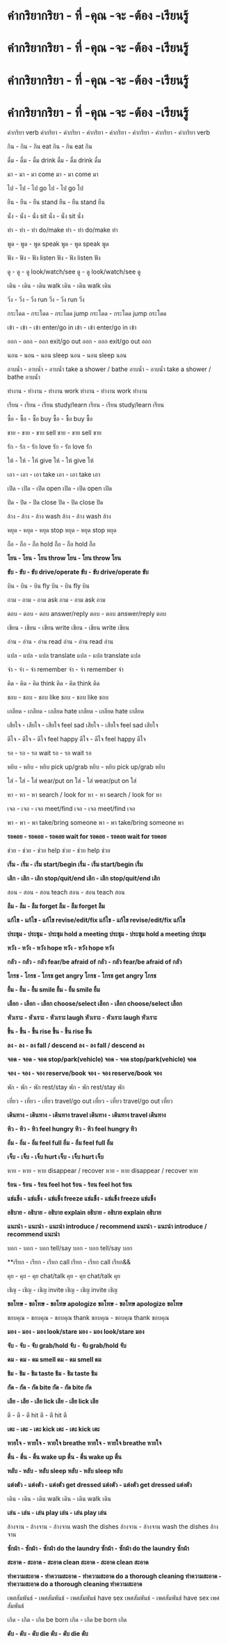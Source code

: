 # คำกริยากริยา - ที่ -คุณ -จะ -ต้อง -เรียนรู้
# คำกริยากริยา - ที่ -คุณ -จะ -ต้อง -เรียนรู้
# คำกริยากริยา - ที่ -คุณ -จะ -ต้อง -เรียนรู้
# คำกริยากริยา - ที่ -คุณ -จะ -ต้อง -เรียนรู้

คำกริยา verb คำกริยา 	-	คำกริยา	-	 คำกริยา 	-	คำกริยา 	-	คำกริยา 	-	คำกริยา 	-	คำกริยา verb


กิน	-	กิน	-	กิน	eat	กิน	-	กิน	eat	กิน

ดื่ม	-	ดื่ม	-	ดื่ม	drink	ดื่ม	-	ดื่ม	drink	ดื่ม

มา	-	มา	-	มา	come	มา	-	มา	come	มา

ไป	-	ไป	-	ไป	go	ไป	-	ไป	go	ไป

ยืน	-	ยืน	-	ยืน	stand	ยืน	-	ยืน	stand	ยืน

นั่ง	-	นั่ง	-	นั่ง	sit	นั่ง	-	นั่ง	sit	นั่ง

ทำ	-	ทำ	-	ทำ	do/make	ทำ	-	ทำ	do/make	ทำ

พูด	-	พูด	-	พูด	speak	พูด	-	พูด	speak	พูด

ฟัง	-	ฟัง	-	ฟัง	listen	ฟัง	-	ฟัง	listen	ฟัง

ดู	-	ดู	-	ดู	look/watch/see	ดู	-	ดู	look/watch/see	ดู

เดิน	-	เดิน	-	เดิน	walk	เดิน	-	เดิน	walk	เดิน

วิ่ง	-	วิ่ง	-	วิ่ง	run	วิ่ง	-	วิ่ง	run	วิ่ง

กระโดด	-	กระโดด	-	กระโดด	jump	กระโดด	-	กระโดด	jump	กระโดด

เข้า	-	เข้า	-	เข้า	enter/go in	เข้า	-	เข้า	enter/go in	เข้า

ออก	-	ออก	-	ออก	exit/go out	ออก	-	ออก	exit/go out	ออก

นอน	-	นอน	-	นอน	sleep	นอน	-	นอน	sleep	นอน

อาบน้ำ	-	อาบน้ำ	-	อาบน้ำ	take a shower / bathe	อาบน้ำ	-	อาบน้ำ	take a shower / bathe	อาบน้ำ

ทำงาน	-	ทำงาน	-	ทำงาน	work	ทำงาน	-	ทำงาน	work	ทำงาน

เรียน	-	เรียน	-	เรียน	study/learn	เรียน	-	เรียน	study/learn	เรียน

ซื้อ	-	ซื้อ	-	ซื้อ	buy	ซื้อ	-	ซื้อ	buy	ซื้อ

ขาย	-	ขาย	-	ขาย	sell	ขาย	-	ขาย	sell	ขาย

รัก	-	รัก	-	รัก	love	รัก	-	รัก	love	รัก

ให้	-	ให้	-	ให้	give	ให้	-	ให้	give	ให้

เอา	-	เอา	-	เอา	take	เอา	-	เอา	take	เอา

เปิด	-	เปิด	-	เปิด	open	เปิด	-	เปิด	open	เปิด

ปิด	-	ปิด	-	ปิด	close	ปิด	-	ปิด	close	ปิด

ล้าง	-	ล้าง	-	ล้าง	wash	ล้าง	-	ล้าง	wash	ล้าง

หยุด	-	หยุด	-	หยุด	stop	หยุด	-	หยุด	stop	หยุด

ถือ	-	ถือ	-	ถือ	hold	ถือ	-	ถือ	hold	ถือ

**โยน	-	โยน	-	โยน	throw	โยน	-	โยน	throw	โยน**

**ขับ	-	ขับ	-	ขับ	drive/operate	ขับ	-	ขับ	drive/operate	ขับ**

บิน	-	บิน	-	บิน	fly	บิน	-	บิน	fly	บิน

ถาม	-	ถาม	-	ถาม	ask	ถาม	-	ถาม	ask	ถาม

ตอบ	-	ตอบ	-	ตอบ	answer/reply	ตอบ	-	ตอบ	answer/reply	ตอบ

เขียน	-	เขียน	-	เขียน	write	เขียน	-	เขียน	write	เขียน

อ่าน	-	อ่าน	-	อ่าน	read	อ่าน	-	อ่าน	read	อ่าน

แปล	-	แปล	-	แปล	translate	แปล	-	แปล	translate	แปล

จำ	-	จำ	-	จำ	remember	จำ	-	จำ	remember	จำ

คิด	-	คิด	-	คิด	think	คิด	-	คิด	think	คิด

ชอบ	-	ชอบ	-	ชอบ	like	ชอบ	-	ชอบ	like	ชอบ

เกลียด	-	เกลียด	-	เกลียด	hate	เกลียด	-	เกลียด	hate	เกลียด

เสียใจ	-	เสียใจ	-	เสียใจ	feel sad	เสียใจ	-	เสียใจ	feel sad	เสียใจ

ดีใจ	-	ดีใจ	-	ดีใจ	feel happy	ดีใจ	-	ดีใจ	feel happy	ดีใจ

รอ	-	รอ	-	รอ	wait	รอ	-	รอ	wait	รอ

หยิบ	-	หยิบ	-	หยิบ	pick up/grab	หยิบ	-	หยิบ	pick up/grab	หยิบ

ใส่ 	-	ใส่ 	-	ใส่ 	wear/put on	ใส่ 	-	ใส่ 	wear/put on	ใส่ 

หา	-	หา	-	หา	search / look for	หา	-	หา	search / look for	หา

เจอ	-	เจอ	-	เจอ	meet/find	เจอ	-	เจอ	meet/find	เจอ

พา	-	พา	-	พา	take/bring someone	พา	-	พา	take/bring someone	พา

**รอคอย	-	รอคอย	-	รอคอย	wait for	รอคอย	-	รอคอย	wait for	รอคอย**

ช่วย	-	ช่วย	-	ช่วย	help	ช่วย	-	ช่วย	help	ช่วย

**เริ่ม	-	เริ่ม	-	เริ่ม	start/begin	เริ่ม	-	เริ่ม	start/begin	เริ่ม**

**เลิก	-	เลิก	-	เลิก	stop/quit/end	เลิก	-	เลิก	stop/quit/end	เลิก**

สอน	-	สอน	-	สอน	teach	สอน	-	สอน	teach	สอน

**ลืม	-	ลืม	-	ลืม	forget	ลืม	-	ลืม	forget	ลืม**

**แก้ไข	-	แก้ไข	-	แก้ไข	revise/edit/fix	แก้ไข	-	แก้ไข	revise/edit/fix	แก้ไข**

**ประชุม	-	ประชุม	-	ประชุม	hold a meeting	ประชุม	-	ประชุม	hold a meeting	ประชุม**

**หวัง	-	หวัง	-	หวัง	hope	หวัง	-	หวัง	hope	หวัง**

**กลัว	-	กลัว	-	กลัว	fear/be afraid of	กลัว	-	กลัว	fear/be afraid of	กลัว**

**โกรธ	-	โกรธ	-	โกรธ	get angry	โกรธ	-	โกรธ	get angry	โกรธ**

**ยิ้ม	-	ยิ้ม	-	ยิ้ม	smile	ยิ้ม	-	ยิ้ม	smile	ยิ้ม**

**เลือก	-	เลือก	-	เลือก	choose/select	เลือก	-	เลือก	choose/select	เลือก**

**หัวเราะ	-	หัวเราะ	-	หัวเราะ	laugh	หัวเราะ	-	หัวเราะ	laugh	หัวเราะ**

**ขึ้น	-	ขึ้น	-	ขึ้น	rise	ขึ้น	-	ขึ้น	rise	ขึ้น**

**ลง	-	ลง	-	ลง	fall / descend	ลง	-	ลง	fall / descend	ลง**

**จอด	-	จอด	-	จอด	stop/park(vehicle)	จอด	-	จอด	stop/park(vehicle)	จอด**

**จอง	-	จอง	-	จอง	reserve/book	จอง	-	จอง	reserve/book	จอง**

พัก	-	พัก	-	พัก	rest/stay	พัก	-	พัก	rest/stay	พัก

เที่ยว	-	เที่ยว	-	เที่ยว	travel/go out	เที่ยว	-	เที่ยว	travel/go out	เที่ยว

**เดินทาง	-	เดินทาง	-	เดินทาง	travel	เดินทาง	-	เดินทาง	travel	เดินทาง**

**หิว	-	หิว	-	หิว	feel hungry	หิว	-	หิว	feel hungry	หิว**

**อิ่ม	-	อิ่ม	-	อิ่ม	feel full	อิ่ม	-	อิ่ม	feel full	อิ่ม**

**เจ็บ	-	เจ็บ	-	เจ็บ	hurt	เจ็บ	-	เจ็บ	hurt	เจ็บ**

หาย	-	หาย	-	หาย	disappear / recover	หาย	-	หาย	disappear / recover	หาย

**ร้อน	-	ร้อน	-	ร้อน	feel hot	ร้อน	-	ร้อน	feel hot	ร้อน**

**แช่แข็ง	-	แช่แข็ง	-	แช่แข็ง	freeze	แช่แข็ง	-	แช่แข็ง	freeze	แช่แข็ง**

**อธิบาย	-	อธิบาย	-	อธิบาย	explain	อธิบาย	-	อธิบาย	explain	อธิบาย**

**แนะนำ	-	แนะนำ	-	แนะนำ	introduce / recommend	แนะนำ	-	แนะนำ	introduce / recommend	แนะนำ**

บอก	-	บอก	-	บอก	tell/say	บอก	-	บอก	tell/say	บอก

**เรียก	-	เรียก	-	เรียก	call	เรียก	-	เรียก	call	เรียก&&

คุย	-	คุย	-	คุย	chat/talk	คุย	-	คุย	chat/talk	คุย

เชิญ	-	เชิญ	-	เชิญ	invite	เชิญ	-	เชิญ	invite	เชิญ

**ขอโทษ	-	ขอโทษ	-	ขอโทษ	apologize	ขอโทษ	-	ขอโทษ	apologize	ขอโทษ**

ขอบคุณ	-	ขอบคุณ	-	ขอบคุณ	thank	ขอบคุณ	-	ขอบคุณ	thank	ขอบคุณ

**มอง	-	มอง	-	มอง	look/stare	มอง	-	มอง	look/stare	มอง**

**จับ	-	จับ	-	จับ	grab/hold	จับ	-	จับ	grab/hold	จับ**

**ดม	-	ดม	-	ดม	smell	ดม	-	ดม	smell	ดม**

**ชิม	-	ชิม	-	ชิม	taste	ชิม	-	ชิม	taste	ชิม**

**กัด	-	กัด	-	กัด	bite	กัด	-	กัด	bite	กัด**

**เลีย	-	เลีย	-	เลีย	lick	เลีย	-	เลีย	lick	เลีย**

ตี	-	ตี	-	ตี	hit	ตี	-	ตี	hit	ตี

**เตะ	-	เตะ	-	เตะ	kick	เตะ	-	เตะ	kick	เตะ**

**หายใจ	-	หายใจ	-	หายใจ	breathe	หายใจ	-	หายใจ	breathe	หายใจ**

**ตื่น	-	ตื่น	-	ตื่น	wake up	ตื่น	-	ตื่น	wake up	ตื่น**

**หลับ	-	หลับ	-	หลับ	sleep	หลับ	-	หลับ	sleep	หลับ**

**แต่งตัว	-	แต่งตัว	-	แต่งตัว	get dressed	แต่งตัว	-	แต่งตัว	get dressed	แต่งตัว**

เดิน	-	เดิน	-	เดิน	walk	เดิน	-	เดิน	walk	เดิน

**เล่น	-	เล่น	-	เล่น	play	เล่น	-	เล่น	play	เล่น**

ล้างจาน	-	ล้างจาน	-	ล้างจาน	wash the dishes	ล้างจาน	-	ล้างจาน	wash the dishes	ล้างจาน

**ซักผ้า	-	ซักผ้า	-	ซักผ้า	do the laundry	ซักผ้า	-	ซักผ้า	do the laundry	ซักผ้า**

**สะอาด	-	สะอาด	-	สะอาด	clean	สะอาด	-	สะอาด	clean	สะอาด**

**ทำความสะอาด	-	ทำความสะอาด	-	ทำความสะอาด	do a thorough cleaning	ทำความสะอาด	-	ทำความสะอาด	do a thorough cleaning	ทำความสะอาด**

เพศสัมพันธ์	-	เพศสัมพันธ์	-	เพศสัมพันธ์	have sex	เพศสัมพันธ์	-	เพศสัมพันธ์	have sex	เพศสัมพันธ์

เกิด	-	เกิด	-	เกิด	be born	เกิด	-	เกิด	be born	เกิด

**ดับ	-	ดับ	-	ดับ	die	ดับ	-	ดับ	die	ดับ**
